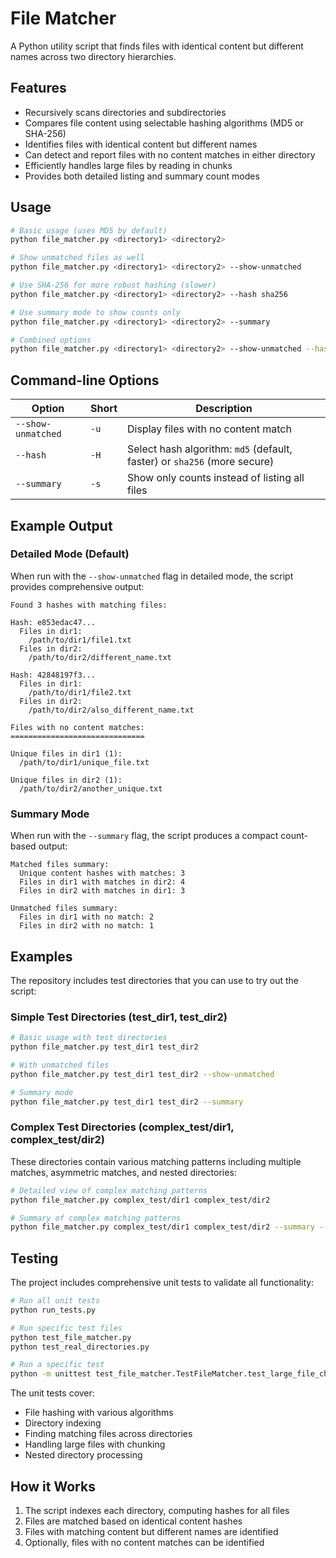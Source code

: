 # File Matcher

A Python utility script that finds files with identical content but different names across two directory hierarchies.

## Features

- Recursively scans directories and subdirectories
- Compares file content using selectable hashing algorithms (MD5 or SHA-256)
- Identifies files with identical content but different names
- Can detect and report files with no content matches in either directory
- Efficiently handles large files by reading in chunks
- Provides both detailed listing and summary count modes

## Usage

```bash
# Basic usage (uses MD5 by default)
python file_matcher.py <directory1> <directory2>

# Show unmatched files as well
python file_matcher.py <directory1> <directory2> --show-unmatched

# Use SHA-256 for more robust hashing (slower)
python file_matcher.py <directory1> <directory2> --hash sha256

# Use summary mode to show counts only
python file_matcher.py <directory1> <directory2> --summary

# Combined options
python file_matcher.py <directory1> <directory2> --show-unmatched --hash sha256 --summary
```

## Command-line Options

| Option | Short | Description |
|--------|-------|-------------|
| `--show-unmatched` | `-u` | Display files with no content match |
| `--hash` | `-H` | Select hash algorithm: `md5` (default, faster) or `sha256` (more secure) |
| `--summary` | `-s` | Show only counts instead of listing all files |

## Example Output

### Detailed Mode (Default)

When run with the `--show-unmatched` flag in detailed mode, the script provides comprehensive output:

```
Found 3 hashes with matching files:

Hash: e853edac47...
  Files in dir1:
    /path/to/dir1/file1.txt
  Files in dir2:
    /path/to/dir2/different_name.txt

Hash: 42848197f3...
  Files in dir1:
    /path/to/dir1/file2.txt
  Files in dir2:
    /path/to/dir2/also_different_name.txt

Files with no content matches:
==============================

Unique files in dir1 (1):
  /path/to/dir1/unique_file.txt

Unique files in dir2 (1):
  /path/to/dir2/another_unique.txt
```

### Summary Mode

When run with the `--summary` flag, the script produces a compact count-based output:

```
Matched files summary:
  Unique content hashes with matches: 3
  Files in dir1 with matches in dir2: 4
  Files in dir2 with matches in dir1: 3

Unmatched files summary:
  Files in dir1 with no match: 2
  Files in dir2 with no match: 1
```

## Examples

The repository includes test directories that you can use to try out the script:

### Simple Test Directories (test_dir1, test_dir2)
```bash
# Basic usage with test directories
python file_matcher.py test_dir1 test_dir2

# With unmatched files
python file_matcher.py test_dir1 test_dir2 --show-unmatched

# Summary mode
python file_matcher.py test_dir1 test_dir2 --summary
```

### Complex Test Directories (complex_test/dir1, complex_test/dir2)
These directories contain various matching patterns including multiple matches, asymmetric matches, and nested directories:

```bash
# Detailed view of complex matching patterns
python file_matcher.py complex_test/dir1 complex_test/dir2

# Summary of complex matching patterns
python file_matcher.py complex_test/dir1 complex_test/dir2 --summary --show-unmatched
```

## Testing

The project includes comprehensive unit tests to validate all functionality:

```bash
# Run all unit tests
python run_tests.py

# Run specific test files
python test_file_matcher.py
python test_real_directories.py

# Run a specific test
python -m unittest test_file_matcher.TestFileMatcher.test_large_file_chunking
```

The unit tests cover:

- File hashing with various algorithms
- Directory indexing
- Finding matching files across directories
- Handling large files with chunking
- Nested directory processing

## How it Works

1. The script indexes each directory, computing hashes for all files
2. Files are matched based on identical content hashes
3. Files with matching content but different names are identified
4. Optionally, files with no content matches can be identified 